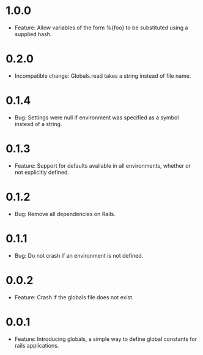 # 1.0.0
  * Feature: Allow variables of the form %{foo} to be substituted using a supplied hash.

# 0.2.0
  * Incompatible change: Globals.read takes a string instead of file name.

# 0.1.4
  * Bug: Settings were null if environment was specified as a symbol instead of a string.

# 0.1.3
  * Feature: Support for defaults available in all environments, whether or not explicitly defined.

# 0.1.2
  * Bug: Remove all dependencies on Rails.

# 0.1.1
  * Bug: Do not crash if an environment is not defined.

# 0.0.2
  * Feature: Crash if the globals file does not exist.

# 0.0.1
  * Feature: Introducing globals, a simple way to define global constants for rails applications.

